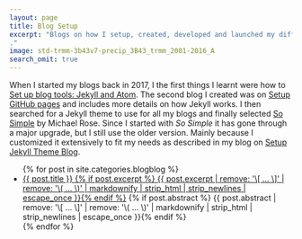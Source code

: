```yaml
---
layout: page
title: Blog Setup
excerpt: "Blogs on how I setup, created, developed and launched my different blogs.
."
image: std-trmm-3b43v7-precip_3B43_trmm_2001-2016_A
search_omit: true
---
```


When I started my blogs back in 2017, I the first things I learnt were how to [Set up blog tools: Jekyll and Atom](https://karttur.github.io/setup-blog/2017/12/21/setup-blog-tools.html). The second blog I created was on [Setup GitHub pages](https://karttur.github.io/setup-github/index.html) and includes more details on how Jekyll works. I then searched for a Jekyll theme to use for all my blogs and finally selected [So Simple](https://github.com/mmistakes/so-simple-theme) by Michael Rose. Since I started with _So Simple_ it has gone through a major upgrade, but I still use the older version. Mainly because I customized it extensively to fit my needs as described in my blog on [Setup Jekyll Theme Blog](https://karttur.github.io/setup-theme-blog/).

<ul class="post-list">
{% for post in site.categories.blogblog %}
<li><article><a href="{{ post.karttururl }}">{{ post.title }} {% if post.excerpt %} <span class="excerpt">{{ post.excerpt | remove: '\[ ... \]' | remove: '\( ... \)' | markdownify | strip_html | strip_newlines | escape_once }}</span>{% endif %}</a>
  {% if post.abstract %} <span class="excerpt">{{ post.abstract | remove: '\[ ... \]' | remove: '\( ... \)' | markdownify | strip_html | strip_newlines | escape_once }}</span>{% endif %}
</article></li>
{% endfor %}
</ul>
